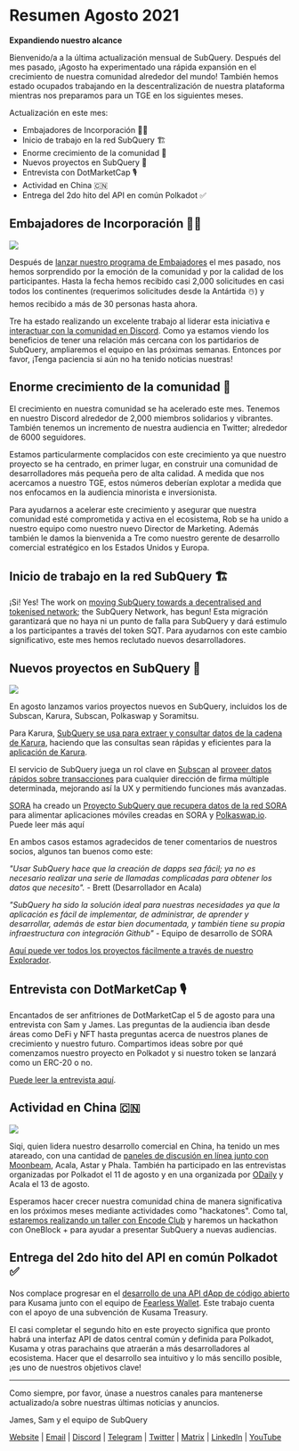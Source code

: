 # Resumen Agosto 2021

**Expandiendo nuestro alcance**

Bienvenido/a a la última actualización mensual de SubQuery. Después del mes pasado, ¡Agosto ha experimentado una rápida expansión en el crecimiento de nuestra comunidad alrededor del mundo! También hemos estado ocupados trabajando en la descentralización de nuestra plataforma mientras nos preparamos para un TGE en los siguientes meses.

Actualización en este mes:

-   Embajadores de Incorporación 👩‍💼
-   Inicio de trabajo en la red SubQuery 🏗
-   Enorme crecimiento de la comunidad 🚀
-   Nuevos proyectos en SubQuery 🤝
-   Entrevista con DotMarketCap 🎙
-   Actividad en China 🇨🇳
-   Entrega del 2do hito del API en común Polkadot ✅

## Embajadores de Incorporación 👩‍💼

![](https://miro.medium.com/max/1400/0*_nOcsPjhQxta_FPH)

Después de [lanzar nuestro programa de Embajadores](https://subquery.medium.com/introducing-the-subquery-ambassador-program-aa82613ab804) el mes pasado, nos hemos sorprendido por la emoción de la comunidad y por la calidad de los participantes. Hasta la fecha hemos recibido casi 2,000 solicitudes en casi todos los continentes (requerimos solicitudes desde la Antártida ☃️) y hemos recibido a más de 30 personas hasta ahora.

Tre ha estado realizando un excelente trabajo al liderar esta iniciativa e [interactuar con la comunidad en Discord](https://discord.com/invite/78zg8aBSMG). Como ya estamos viendo los beneficios de tener una relación más cercana con los partidarios de SubQuery, ampliaremos el equipo en las próximas semanas. Entonces por favor, ¡Tenga paciencia si aún no ha tenido noticias nuestras!

## Enorme crecimiento de la comunidad 🚀

El crecimiento en nuestra comunidad se ha acelerado este mes. Tenemos en nuestro Discord alrededor de 2,000 miembros solidarios y vibrantes. También tenemos un incremento de nuestra audiencia en Twitter; alrededor de 6000 seguidores.

Estamos particularmente complacidos con este crecimiento ya que nuestro proyecto se ha centrado, en primer lugar, en construir una comunidad de desarrolladores más pequeña pero de alta calidad. A medida que nos acercamos a nuestro TGE, estos números deberían explotar a medida que nos enfocamos en la audiencia minorista e inversionista.

Para ayudarnos a acelerar este crecimiento y asegurar que nuestra comunidad esté comprometida y activa en el ecosistema, Rob se ha unido a nuestro equipo como nuestro nuevo Director de Marketing. Además también le damos la bienvenida a Tre como nuestro gerente de desarrollo comercial estratégico en los Estados Unidos y Europa.

## Inicio de trabajo en la red SubQuery 🏗

¡Si! Yes! The work on [moving SubQuery towards a decentralised and tokenised network](https://subquery.medium.com/the-subquery-network-a-summary-46cde0acb010); the SubQuery Network, has begun! Esta migración garantizará que no haya ni un punto de falla para SubQuery y dará estimulo a los participantes a través del token SQT. Para ayudarnos con este cambio significativo, este mes hemos reclutado nuevos desarrolladores.

## Nuevos proyectos en SubQuery 🤝

![](https://miro.medium.com/max/4800/1*yUruZPSKP_0BA6mA72P8xg.gif)

En agosto lanzamos varios proyectos nuevos en SubQuery, incluidos los de Subscan, Karura, Subscan, Polkaswap y Soramitsu.

Para Karura, [SubQuery se usa para extraer y consultar datos de la cadena de Karura](https://subquery.medium.com/karura-integrates-with-subquery-to-aggregate-and-serve-defi-data-to-kusama-builders-d34f0e722311?source=your_stories_page-------------------------------------), haciendo que las consultas sean rápidas y eficientes para la [aplicación de Karura](https://apps.karura.network/).

El servicio de SubQuery juega un rol clave en [Subscan](https://www.subscan.io/) al [proveer datos rápidos sobre transacciones](https://subquery.medium.com/subscans-multi-signature-tool-powered-by-subquery-926da3e4fc25?source=your_stories_page-------------------------------------) para cualquier dirección de firma múltiple determinada, mejorando así la UX y permitiendo funciones más avanzadas.

[SORA](https://sora.org/) ha creado un [Proyecto SubQuery que recupera datos de la red SORA ](https://subquery.medium.com/sora-integrates-subquery-to-provide-data-to-the-sora-network-5a73f77a40aa?source=your_stories_page-------------------------------------)para alimentar aplicaciones móviles creadas en SORA y [Polkaswap.io](http://polkaswap.io/). Puede leer más aquí

En ambos casos estamos agradecidos de tener comentarios de nuestros socios, algunos tan buenos como este:

*"Usar SubQuery hace que la creación de dapps sea fácil; ya no es necesario realizar una serie de llamadas complicadas para obtener los datos que necesito".* - Brett (Desarrollador en Acala)

*"SubQuery ha sido la solución ideal para nuestras necesidades ya que la aplicación es fácil de implementar, de administrar, de aprender y desarrollar, además de estar bien documentada, y también tiene su propia infraestructura con integración Github"* - Equipo de desarrollo de SORA

[Aquí puede ver todos los proyectos fácilmente a través de nuestro Explorador](https://explorer.subquery.network/).

## Entrevista con DotMarketCap 🎙

Encantados de ser anfitriones de DotMarketCap el 5 de agosto para una entrevista con Sam y James. Las preguntas de la audiencia iban desde áreas como DeFi y NFT hasta preguntas acerca de nuestros planes de crecimiento y nuestro futuro. Compartimos ideas sobre por qué comenzamos nuestro proyecto en Polkadot y si nuestro token se lanzará como un ERC-20 o no.

[Puede leer la entrevista aquí](https://dotmarketcap.com/blog-detail/288/ama30-recap-polkawarriors-x-subquery).

## Actividad en China 🇨🇳

![](https://miro.medium.com/max/1400/0*A5oqsryFRbGX0MDx)

Siqi, quien lidera nuestro desarrollo comercial en China, ha tenido un mes atareado, con una cantidad de [paneles de discusión en línea junto con Moonbeam](https://twitter.com/SubQueryNetwork/status/1425293137103122432/photo/1), Acala, Astar y Phala. También ha participado en las entrevistas organizadas por Polkadot el 11 de agosto y en una organizada por [ODaily](http://www.odaily.com/) y Acala el 13 de agosto.

Esperamos hacer crecer nuestra comunidad china de manera significativa en los próximos meses mediante actividades como "hackatones". Como tal, [estaremos realizando un taller con Encode Club](https://www.eventbrite.co.uk/e/polkadot-hackathon-subquery-workshop-tickets-167321106935?aff=ebdsoporgprofile) y haremos un hackathon con OneBlock + para ayudar a presentar SubQuery a nuevas audiencias.

## Entrega del 2do hito del API en común Polkadot ✅

Nos complace progresar en el [desarrollo de una API dApp de código abierto](https://docs.google.com/document/d/13L8HBwB6VB-n2g274FFFJKORYPJsq744C6H8iEDQ0-0/edit) para Kusama junto con el equipo de [Fearless Wallet](https://fearlesswallet.io/). Este trabajo cuenta con el apoyo de una subvención de Kusama Treasury.

El casi completar el segundo hito en este proyecto significa que pronto habrá una interfaz API de datos central común y definida para Polkadot, Kusama y otras parachains que atraerán a más desarrolladores al ecosistema. Hacer que el desarrollo sea intuitivo y lo más sencillo posible, ¡es uno de nuestros objetivos clave!

*****

Como siempre, por favor, únase a nuestros canales para mantenerse actualizado/a sobre nuestras últimas noticias y anuncios.

James, Sam y el equipo de SubQuery

[Website](https://subquery.network/) | [Email](mailto:hello@subquery.network) | [Discord](https://discord.com/invite/78zg8aBSMG) | [Telegram](https://t.me/subquerynetwork) | [Twitter](https://twitter.com/subquerynetwork) | [Matrix](https://matrix.to/#/#subquery:matrix.org) | [LinkedIn](https://www.linkedin.com/company/subquery) | [YouTube](https://www.youtube.com/channel/UCi1a6NUUjegcLHDFLr7CqLw)
